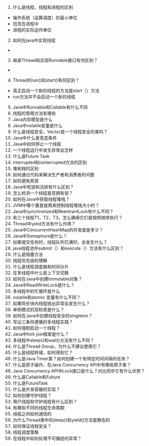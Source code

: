 1. 什么是线程，线程和进程的区别
- 操作系统（运算调度）的最小单位
- 包含在进程中
- 进程的实际运作单位
2. 如何在java中实现线程
-
3. 继承Thread和实现Runnable接口有何区别？
-
4. Thread的run()和start()有何区别？
- 真正启动一个新的线程的方法是start（）方法
- run方法并不会启动一个新的线程
5. Java中Runnable和Callable有什么不同
6. 线程的常用方法有哪些
7. Java内存模型是什么
8. Java中volatile变量是什么
9. 什么是线程安全，Vector是一个线程安全的类吗？
10. Java中什么是竞态条件
11. Java中如何停止一个线程
12. 一个线程运行中发生异常会怎样
13. 什么是Future Task
14. interrupted和isinterrupted方法的区别
15. 堆和栈的区别
16. 如何通过代码来解决生产者和消费者的问题
17. 如何避免死锁
18. Java中死锁和活锁有什么区别？
19. 怎么检测一个线程是否拥有锁？
20. 如何在Java中获取线程堆栈？
21. JVM中哪个蚕食是用来控制线程堆栈大小的？
22. Java中synchronized和ReentrantLock有什么不同？
23. 有三个线程T1，T2，T3，怎么确保它们是按照顺序执行？
24. Thread中yieid方法有什么作用？
25. Java中ConcurrentHashMap的并发度是多少？
26. Java中Semaphore是什么？
27. 如果提交任务时，线程队列已满时，会发生什么？
28. java线程池中submit（）和execute（）方法有什么区别？
29. 什么是阻塞方法
30. 线程优先级的理解
31. 什么是线程调度器和时间分片
32. 在多线程中什么是上下文切换
33. 如何在Java中创建Immutable对象？
34. Java中ReadWriteLock是什么？
35. 多线程中的忙循环是什么
36. volatile和atomic 变量有什么不同？
37. 如果同步块内线程抛出异常会发生什么？
38. 单例模式的双检索是什么？
39. 如何在Java中创建线程安全的singleton？
40. 写出三条你遵循的多线程实践？
41. 如何强制启动一个线程？
42. Java中fork join框架是什么？
43. 多线程中sleep()和wait()方法有什么不同？
44. 什么是Thread Group，为什么不建议使用它？
45. 什么是线程转储，如何得到它？
46. 什么是Java Timer类？如何创建一个有特定时间间隔的任务？
47. 什么是原子操作，在Java Concurrency API中有哪些原子类？
48. Java Concurrency API中Lock接口是什么？对比同步它有什么优势？
49. 什么是Callable和Fulture
50. 什么是FutureTask
51. 什么是并发容器的实现？
52. 如何创建守护线程？
53. 用户线程和守护线程有什么区别？
54. 有哪些不同的线程生命周期
55. 线程之间如何通信的
56. 为什么Thread类中的sleep()和yield()方法是静态的
57. 如何保证线程安全？
58. 线程调度策略
59. 在线程中如何处理不可捕捉的异常？
 
